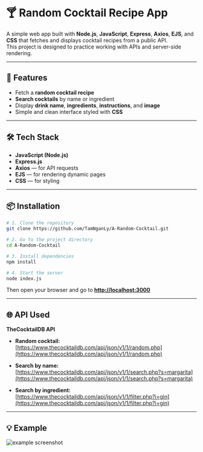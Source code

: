 # 🍸 Random Cocktail Recipe App

A simple web app built with **Node.js**, **JavaScript**, **Express**, **Axios**, **EJS**, and **CSS** that fetches and displays cocktail recipes from a public API.  
This project is designed to practice working with APIs and server-side rendering.

---

## 🚀 Features

- Fetch a **random cocktail recipe**
- **Search cocktails** by name or ingredient
- Display **drink name**, **ingredients**, **instructions**, and **image**
- Simple and clean interface styled with **CSS**

---

## 🛠️ Tech Stack

- **JavaScript (Node.js)**
- **Express.js**
- **Axios** — for API requests  
- **EJS** — for rendering dynamic pages  
- **CSS** — for styling  

---

## 📦 Installation

```bash
# 1. Clone the repository
git clone https://github.com/TamNganLy/A-Random-Cocktail.git

# 2. Go to the project directory
cd A-Random-Cocktail

# 3. Install dependencies
npm install

# 4. Start the server
node index.js
```

Then open your browser and go to **[http://localhost:3000](http://localhost:3000)**

---

## 🌐 API Used

**TheCocktailDB API**

- **Random cocktail:**  
  [https://www.thecocktaildb.com/api/json/v1/1/random.php](https://www.thecocktaildb.com/api/json/v1/1/random.php)

- **Search by name:**  
  [https://www.thecocktaildb.com/api/json/v1/1/search.php?s=margarita](https://www.thecocktaildb.com/api/json/v1/1/search.php?s=margarita)

- **Search by ingredient:**  
  [https://www.thecocktaildb.com/api/json/v1/1/filter.php?i=gin](https://www.thecocktaildb.com/api/json/v1/1/filter.php?i=gin)

---

## 💡 Example

![example screenshot](https://www.thecocktaildb.com/images/media/drink/5noda61589575158.jpg)
